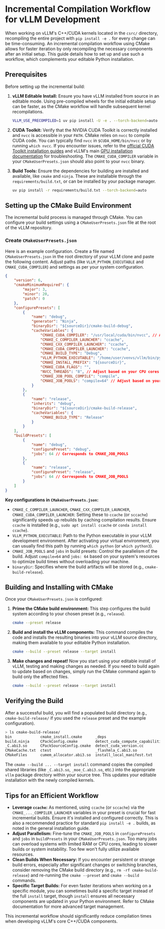 # Incremental Compilation Workflow for vLLM Development

When working on vLLM's C++/CUDA kernels located in the `csrc/` directory, recompiling the entire project with `pip install -e .` for every change can be time-consuming. An incremental compilation workflow using CMake allows for faster iteration by only recompiling the necessary components after an initial setup. This guide details how to set up and use such a workflow, which complements your editable Python installation.

## Prerequisites

Before setting up the incremental build:

1. **vLLM Editable Install:** Ensure you have vLLM installed from source in an editable mode. Using pre-compiled wheels for the initial editable setup can be faster, as the CMake workflow will handle subsequent kernel recompilations.

   ```bash
   VLLM_USE_PRECOMPILED=1 uv pip install -U -e . --torch-backend=auto
   ```

2. **CUDA Toolkit:** Verify that the NVIDIA CUDA Toolkit is correctly installed and `nvcc` is accessible in your `PATH`. CMake relies on `nvcc` to compile CUDA code. You can typically find `nvcc` in `$CUDA_HOME/bin/nvcc` or by running `which nvcc`. If you encounter issues, refer to the [official CUDA Toolkit installation guides](https://developer.nvidia.com/cuda-toolkit-archive) and vLLM's main [GPU installation documentation](../getting_started/installation/gpu/cuda.inc.md#troubleshooting) for troubleshooting. The `CMAKE_CUDA_COMPILER` variable in your `CMakeUserPresets.json` should also point to your `nvcc` binary.

3. **Build Tools:** Ensure the dependencies for building are installed and available, like `cmake` and `ninja`. These are installable through the `requirements/build.txt`, or can be installed by your package manager.

    ```bash
    uv pip install -r requirements/build.txt --torch-backend=auto
    ```

## Setting up the CMake Build Environment

The incremental build process is managed through CMake. You can configure your build settings using a `CMakeUserPresets.json` file at the root of the vLLM repository.

### Create `CMakeUserPresets.json`

Here is an example configuration. Create a file named `CMakeUserPresets.json` in the root directory of your vLLM clone and paste the following content. Adjust paths (like `VLLM_PYTHON_EXECUTABLE` and `CMAKE_CUDA_COMPILER`) and settings as per your system configuration.

```json
{
    "version": 6,
    "cmakeMinimumRequired": {
        "major": 3,
        "minor": 20,
        "patch": 0
    },
    "configurePresets": [
        {
            "name": "debug",
            "generator": "Ninja",
            "binaryDir": "${sourceDir}/cmake-build-debug",
            "cacheVariables": {
                "CMAKE_CUDA_COMPILER": "/usr/local/cuda/bin/nvcc", // Adjust if your nvcc is elsewhere
                "CMAKE_C_COMPILER_LAUNCHER": "ccache",
                "CMAKE_CXX_COMPILER_LAUNCHER": "ccache",
                "CMAKE_CUDA_COMPILER_LAUNCHER": "ccache",
                "CMAKE_BUILD_TYPE": "Debug",
                "VLLM_PYTHON_EXECUTABLE": "/home/user/venvs/vllm/bin/python", // Adjust to your Python executable from the editable install's virtual environment
                "CMAKE_INSTALL_PREFIX": "${sourceDir}",
                "CMAKE_CUDA_FLAGS": "",
                "NVCC_THREADS": "8", // Adjust based on your CPU cores
                "CMAKE_JOB_POOL_COMPILE": "compile",
                "CMAKE_JOB_POOLS": "compile=64" // Adjust based on your CPU cores
            }
        },
        {
            "name": "release",
            "inherits": "debug",
            "binaryDir": "${sourceDir}/cmake-build-release",
            "cacheVariables": {
                "CMAKE_BUILD_TYPE": "Release"
            }
        }
    ],
    "buildPresets": [
        {
            "name": "debug",
            "configurePreset": "debug",
            "jobs": 64 // Corresponds to CMAKE_JOB_POOLS
        },
        {
            "name": "release",
            "configurePreset": "release",
            "jobs": 64 // Corresponds to CMAKE_JOB_POOLS
        }
    ]
}
```

**Key configurations in `CMakeUserPresets.json`:**
- `CMAKE_C_COMPILER_LAUNCHER`, `CMAKE_CXX_COMPILER_LAUNCHER`, `CMAKE_CUDA_COMPILER_LAUNCHER`: Setting these to `ccache` (or `sccache`) significantly speeds up rebuilds by caching compilation results. Ensure `ccache` is installed (e.g., `sudo apt install ccache` or `conda install ccache`).
- `VLLM_PYTHON_EXECUTABLE`: Path to the Python executable in your vLLM development environment. After activating your virtual environment, you can usually find this path by running `which python` (or `which python3`).
- `CMAKE_JOB_POOLS` and `jobs` in build presets: Control the parallelism of the build. Adjust `compile=64` and `jobs: 64` based on your system's resources to optimize build times without overloading your machine.
- `binaryDir`: Specifies where the build artifacts will be stored (e.g., `cmake-build-release`).

## Building and Installing with CMake

Once your `CMakeUserPresets.json` is configured:

1. **Prime the CMake build environment:**
   This step configures the build system according to your chosen preset (e.g., `release`).

   ```bash
   cmake --preset release
   ```

2. **Build and install the vLLM components:**
   This command compiles the code and installs the resulting binaries into your vLLM source directory, making them available to your editable Python installation.

   ```bash
   cmake --build --preset release --target install
   ```

3. **Make changes and repeat!**
    Now you start using your editable install of vLLM, testing and making changes as needed. If you need to build again to update based on changes, simply run the CMake command again to build only the affected files.

    ```bash
    cmake --build --preset release --target install
    ```

## Verifying the Build

After a successful build, you will find a populated build directory (e.g., `cmake-build-release/` if you used the `release` preset and the example configuration).

```bash
> ls cmake-build-release/
bin             cmake_install.cmake      _deps                                machete_generation.log
build.ninja     CPackConfig.cmake        detect_cuda_compute_capabilities.cu  marlin_generation.log
_C.abi3.so      CPackSourceConfig.cmake  detect_cuda_version.cc               _moe_C.abi3.so
CMakeCache.txt  ctest                    _flashmla_C.abi3.so                  moe_marlin_generation.log
CMakeFiles      cumem_allocator.abi3.so  install_local_manifest.txt           vllm-flash-attn
```

The `cmake --build ... --target install` command copies the compiled shared libraries (like `_C.abi3.so`, `_moe_C.abi3.so`, etc.) into the appropriate `vllm` package directory within your source tree. This updates your editable installation with the newly compiled kernels.

## Tips for an Efficient Workflow

- **Leverage `ccache`:** As mentioned, using `ccache` (or `sccache`) via the `CMAKE_..._COMPILER_LAUNCHER` variables in your preset is crucial for fast incremental builds. Ensure it's installed and configured correctly. This is also a recommended practice for standard `pip install -e .` builds, as noted in the general installation guide.
- **Adjust Parallelism:** Fine-tune the `CMAKE_JOB_POOLS` in `configurePresets` and `jobs` in `buildPresets` in your `CMakeUserPresets.json`. Too many jobs can overload systems with limited RAM or CPU cores, leading to slower builds or system instability. Too few won't fully utilize available resources.
- **Clean Builds When Necessary:** If you encounter persistent or strange build errors, especially after significant changes or switching branches, consider removing the CMake build directory (e.g., `rm -rf cmake-build-release`) and re-running the `cmake --preset` and `cmake --build` commands.
- **Specific Target Builds:** For even faster iterations when working on a specific module, you can sometimes build a specific target instead of the full `install` target, though `install` ensures all necessary components are updated in your Python environment. Refer to CMake documentation for more advanced target management.

This incremental workflow should significantly reduce compilation times when developing vLLM's core C++/CUDA components.

